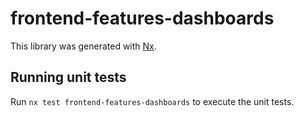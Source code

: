 # frontend-features-dashboards

This library was generated with [Nx](https://nx.dev).

## Running unit tests

Run `nx test frontend-features-dashboards` to execute the unit tests.
